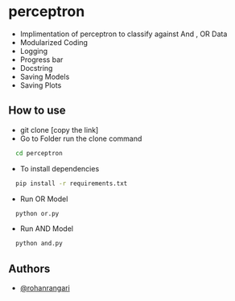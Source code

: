 # perceptron
+ Implimentation of perceptron to classify against And , OR Data
+ Modularized Coding
+ Logging
+ Progress bar
+ Docstring
+ Saving Models
+ Saving Plots

## How to use 
+ git clone [copy the link]
+ Go to Folder run the clone command
```bash
  cd perceptron
```
+ To install dependencies
```bash
  pip install -r requirements.txt
```
+ Run OR Model
```bash
  python or.py
```
+ Run AND Model
```bash
  python and.py
```
## Authors

- [@rohanrangari](https://github.com/rohanrangari)